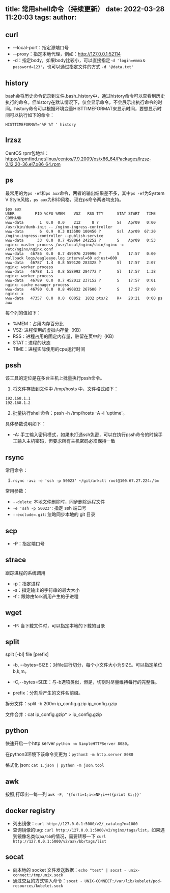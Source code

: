 title: 常用shell命令（持续更新）
date: 2022-03-28 11:20:03
tags:
author:
---
## curl

- --local-port：指定源端口号
- --proxy：指定本地代理，例如：http://127.0.0.1:52114
- -d：指定body，如果body比较小，可以直接指定`-d 'login=emma＆password=123'`，也可以通过指定文件的方式 `-d '@data.txt'`

## history

bash会将历史命令记录到文件.bash_history中，通过history命令可以查看到历史执行的命令。但history在默认情况下，仅会显示命令，不会展示出执行命令的时间。history命令可以根据环境变量HISTTIMEFORMAT来显示时间，要想显示时间可以执行如下的命令：

```
HISTTIMEFORMAT='%F %T ' history
```

## lrzsz

CentOS rpm包地址：https://rpmfind.net/linux/centos/7.9.2009/os/x86_64/Packages/lrzsz-0.12.20-36.el7.x86_64.rpm

## ps

最常用的为`ps -ef`和`ps aux`命令，两者的输出结果差不多，其中`ps -ef`为System V Style风格，`ps aux`为BSD风格，现在ps命令两者均支持。

```
$ps aux
USER         PID %CPU %MEM    VSZ   RSS TTY      STAT START   TIME COMMAND
www-data       1  0.0  0.0    212     8 ?        Ss   Apr09   0:00 /usr/bin/dumb-init -- /nginx-ingress-controller
www-data       6  0.9  0.3 813500 100456 ?       Ssl  Apr09  67:20 /nginx-ingress-controller --publish-service
www-data      33  0.0  0.7 458064 242252 ?       S    Apr09   0:53 nginx: master process /usr/local/nginx/sbin/nginx -c /etc/nginx/nginx.conf
www-data   46786  0.0  0.7 459976 239996 ?       S    17:57   0:00 rollback logs/eagleeye.log interval=60 adjust=600
www-data   46787  1.4  0.8 559120 283328 ?       Sl   17:57   2:07 nginx: worker process
www-data   46788  1.1  0.8 558992 284772 ?       Sl   17:57   1:38 nginx: worker process
www-data   46789  0.0  0.7 452012 237152 ?       S    17:57   0:01 nginx: cache manager process
www-data   46790  0.0  0.8 490832 267600 ?       S    17:57   0:00 nginx: x
www-data   47357  0.0  0.0  60052  1832 pts/2    R+   20:21   0:00 ps aux
```

每个列的值如下：
- %MEM：占用内存百分比
- VSZ: 进程使用的虚拟内存量（KB）
- RSS：进程占用的固定内存量，驻留在页中的（KB）
- STAT：进程的状态
- TIME：进程实际使用的cpu运行时间


## pssh

该工具的定位是在多台主机上批量执行pssh命令。

1. 将文件存放到文件中 /tmp/hosts 中，文件格式如下：
```
192.168.1.1
192.168.1.2
```
2. 批量执行shell命令：pssh -h /tmp/hosts -A -i 'uptime'。

具体参数说明如下：
- -A: 手工输入密码模式，如果未打通ssh免密，可以在执行pssh命令的时候手工输入主机密码，但要求所有主机密码必须保持一致

## rsync

常用命令：
1. `rsync -avz -e 'ssh -p 50023' ~/git/arkctl root@100.67.27.224:/tm`

常用参数：
- `--delete`: 本地文件删除时，同步删除远程文件
- `-e 'ssh -p 50023'`: 指定 ssh 端口号
- `--exclude=.git`: 忽略同步本地的 git 目录

## scp

- -P：指定端口号

## strace

跟踪进程的系统调用

- -p：指定进程
- -s：指定输出的字符串的最大大小
- -f：跟踪由fork调用产生的子进程

## wget

- -P: 当下载文件时，可以指定本地的下载的目录

## split

split [-bl] file [prefix] 

- -b, --bytes=SIZE：对file进行切分，每个小文件大小为SIZE。可以指定单位b,k,m。

- -C,--bytes=SIZE：与-b选项类似，但是，切割时尽量维持每行的完整性。

- prefix：分割后产生的文件名前缀。

拆分文件：split -b 200m ip_config.gzip ip_config.gzip

文件合并：cat ip_config.gzip* > ip_config.gzip

## python

快速开启一个http server `python -m SimpleHTTPServer 8080`。

在python3环境下该命令变更为：`python3 -m http.server 8080`

格式化 json: `cat 1.json | python -m json.tool`

## awk

按照,打印出一每一列 `awk -F, '{for(i=1;i<=NF;i++){print $i;}}'`

## docker registry

- 列出镜像：`curl http://127.0.0.1:5000/v2/_catalog?n=1000`
- 查询镜像的tag: `curl http://127.0.0.1:5000/v2/nginx/tags/list`，如果遇到镜像名类似`aa/bb`的情况，需要转移一下 `curl http://127.0.0.1:5000/v2/aa\/bb/tags/list`

## socat 

- 向本地的 socket 文件发送数据：`echo "test" | socat - unix-connect:/tmp/unix.sock`
- 通过交互的方式输入命令：`socat - UNIX-CONNECT:/var/lib/kubelet/pod-resources/kubelet.sock`
